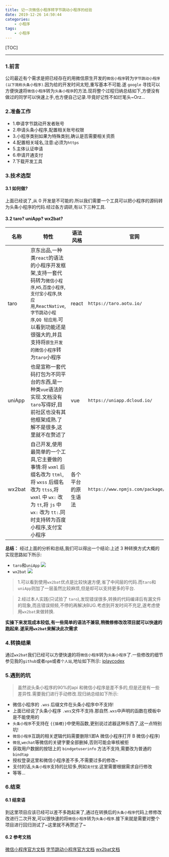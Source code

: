 ```yaml
---
title: 记一次微信小程序转字节跳动小程序的经验
date: 2019-12-26 14:50:44
categories:
    - 小程序
tags:
    - 小程序
---
```

[TOC]
***
### 1.前言
公司最近有个需求是把已经存在的用微信原生开发的`微信小程序`转为`字节跳动小程序(以下简称头条小程序)`.因为给的开发时间太短,重写基本不可能.遂 `google` 寻找可以方便快速将`微信小程序`转为`头条小程序`的方法.现将整个过程归纳总结如下,方便没有做过的同学可以快速上手,也方便自己记录.毕竟好记性不如烂笔头~Orz...

### 2.准备工作
- 1.申请字节跳动开发者账号
- 2.申请头条小程序,配置相关账号权限
- 3.小程序类别如果为特殊类别,确认是否需要相关资质
- 4.配置相关域名,注意:必须为`https`
- 5.主体认证申请
- 6.申请开通支付
- 7.下载开发工具

### 3.技术选型

#### 3.1 如何做?
<!--more-->
上面已经说了,从 0 开发是不可能的.所以我们需要一个工具可以把小程序的源码转为头条小程序的代码.经过各方调研,有以下三种工具.

#### 3.2 taro? uniApp? wx2bat?
| 名称 |特性  |语法风格|官网  |
| --- | --- | --- |---|
|taro |京东出品,一种类`react`的语法的小程序开发框架,支持一套代码转为`微信小程序`,`H5`,`百度小程序`,`支付宝小程序`,`快应用`,`ReactNative`,`字节跳动小程序`,`QQ 轻应用`.可以看到功能还是很强大的,并且支持将`原生开发的微信小程序`转为`taro`小程序  |react| `https://taro.aotu.io/` |
|uniApp |也是宣称一套代码打包为不同平台的东西,是一种类`vue`语法的实现.文档没有`taro`写得好,目前社区也没有其他框架成熟.了解不是很多,这里就不在赘述了|vue|`https://uniapp.dcloud.io/`|
|wx2bat |自己开发,使用最简单的一个工具,它主要做的事情:将 `wxml` 后缀名改为 `ttml`,将 `wxss` 后缀名改为 `ttss`,将 `wxml` 中 `wx:` 改为 `tt`,将 `js` 中 `wx:` 改为 `tt:`.同时支持转为百度小程序,支付宝小程序| 各个平台的原生语法 |`https://www.npmjs.com/package/wx2bat`|

**总结：**
经过上面的分析和总结,我们可以得出一个结论:上述 3 种转换方式大概的实现思路如下所示:
- `taro`和`uniApp`
![](https://tva1.sinaimg.cn/large/006tNbRwgy1gaa4mzqk50j30lk0nedgi.jpg)
- `wx2bat`
![](https://tva1.sinaimg.cn/large/006tNbRwgy1gaa4neixvuj30pc0i63z1.jpg)

>1.可以看到使用`wx2bat`优点是比较快速方便,省了中间层的代码.而`taro`和`uniApp`则加了一层虽然比较麻烦,但是却可以支持更多的平台.

>2.经过本人实践(只试验了 `taro`),发现错误很多,转换的代码编译后有漏文件的现象,而且错误频频,不停的再解决BUG.考虑到开发时间不充足,遂考虑使用`wx2bat`来做转换.

**实操下来发现成本较低,有一些简单的语法不兼容,稍微修修改改项目就可以快速的跑起来.遂采用`wx2bat`来解决此次需求**

### 4.转换结果
通过`wx2bat`我们已经可以方便快速的将`微信小程序`转为`头条小程序`了.一些修改的细节参见我的`github`或者`npm`或者`个人站`,地址如下所示:
[iplaycodex](http://iplaycodex.com)

### 5.遇到的坑

>虽然说头条小程序的90%的api 和微信小程序是差不多的,但是还是有一些差异性.需要我们进行手动修改.现归纳总结如下所示:

- 微信小程序的 `.wxs` 后缀文件在头条小程序中不支持!
- 上面已经说了头条小程序 `.wxs`文件不支持.那自然`.wxs`中声明的函数在模板中是不能使用的
- `头条小程序`不支持在 `{{插槽}}`中使用函数,更别说过滤器这种东西了,这一点特别坑!
- `微信小程序`互跳的相关逻辑代码需要删除!(即A 微信小程序打开 B 微信小程序)
- `微信`,`wechat`等微信的关键字要全部删掉,否则可能会审核被拒
- 获取用户数据的按钮上的 `bindgetuserinfo` 方法不支持,需要改为普通的`bindtap`
- 授权登录这里和微信小程序差不多,不需要过多的修改~
- 支付的话,`头条小程序`支持的比较多,例如`支付宝`.这里需要根据需求自行修改
- 等等...

### 6.结束

#### 6.1 结束语

到这里项目应该已经可以差不多跑起来了,通过在转换后的`头条小程序`代码上修修改改进行二次开发,可以很快速的将`微信小程序`转为`头条小程序`.接下来就是需要对整个项目进行回归测试了~这里就不再赘述了~

#### 6.2 参考文档

[微信小程序官方文档](https://developers.weixin.qq.com/miniprogram/dev/framework/)
[字节跳动小程序官方文档](https://developer.toutiao.com/dev/cn/mini-app/introduction/about-mini-app/general-introduction)
[wx2bat文档](https://www.npmjs.com/package/wx2bat)